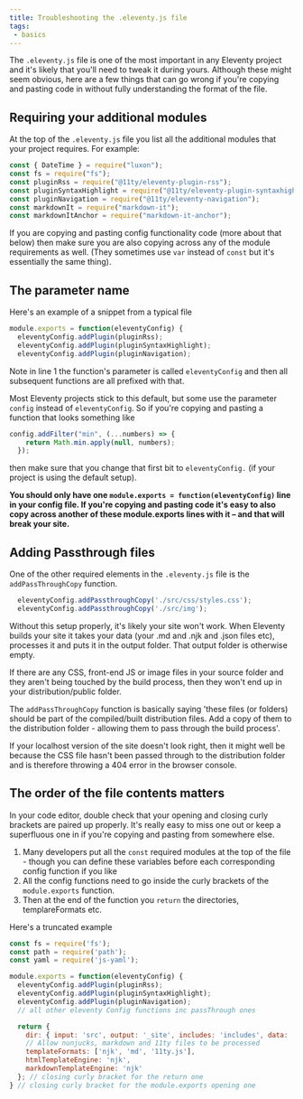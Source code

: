 ```yaml
---
title: Troubleshooting the .eleventy.js file
tags: 
 - basics
---
```


The `.eleventy.js` file is one of the most important in any Eleventy project and it's likely that you'll need to tweak it during yours. Although these might seem obvious, here are a few things that can go wrong if you're copying and pasting code in without fully understanding the format of the file.

## Requiring your additional modules 

At the top of the `.eleventy.js` file you list all the additional modules that your project requires. For example:

```js
const { DateTime } = require("luxon");
const fs = require("fs");
const pluginRss = require("@11ty/eleventy-plugin-rss");
const pluginSyntaxHighlight = require("@11ty/eleventy-plugin-syntaxhighlight");
const pluginNavigation = require("@11ty/eleventy-navigation");
const markdownIt = require("markdown-it");
const markdownItAnchor = require("markdown-it-anchor");
```

If you are copying and pasting config functionality code (more about that below) then make sure you are also copying across any of the module requirements as well. (They sometimes use `var` instead of `const` but it's essentially the same thing).

## The parameter name

Here's an example of a snippet from a typical file
```js
module.exports = function(eleventyConfig) {
  eleventyConfig.addPlugin(pluginRss);
  eleventyConfig.addPlugin(pluginSyntaxHighlight);
  eleventyConfig.addPlugin(pluginNavigation);
```

Note in line 1 the function's parameter is called `eleventyConfig` and then all subsequent functions are all prefixed with that.

Most Eleventy projects stick to this default, but some use the parameter `config` instead of `eleventyConfig`. So if you're copying and pasting a function that looks something like

```js
config.addFilter("min", (...numbers) => {
    return Math.min.apply(null, numbers);
  });
```  

then make sure that you change that first bit to `eleventyConfig.` (if your project is using the default setup).

**You should only have one `module.exports = function(eleventyConfig)` line in your config file. If you're copying and pasting code it's easy to also copy across another of these module.exports lines with it – and that will break your site.**

## Adding Passthrough files
One of the other required elements in the `.eleventy.js` file is the `addPassThroughCopy` function.

```js
  eleventyConfig.addPassthroughCopy('./src/css/styles.css');
  eleventyConfig.addPassthroughCopy('./src/img');
 ``` 

Without this setup properly, it's likely your site won't work. When Eleventy builds your site it takes your data (your .md and .njk and .json files etc), processes it and puts it in the output folder. That output folder is otherwise empty.

If there are any CSS, front-end JS or image files in your source folder and they aren't being touched by the build process, then they won't end up in your distribution/public folder.

The `addPassThroughCopy` function is basically saying 'these files (or folders) should be part of the compiled/built distribution files. Add a copy of them to the distribution folder - allowing them to pass through the build process'.

If your localhost version of the site doesn't look right, then it might well be because the CSS file hasn't been passed through to the distribution folder and is therefore throwing a 404 error in the browser console.

## The order of the file contents matters

In your code editor, double check that your opening and closing curly brackets are paired up properly. It's really easy to miss one out or keep a superfluous one in if you're copying and pasting from somewhere else.

1. Many developers put all the `const` required modules at the top of the file - though you can define these variables before each corresponding config function if you like 
2. All the config functions need to go inside the curly brackets of the `module.exports` function.
3. Then at the end of the function you `return` the directories, templareFormats etc.

Here's a truncated example
```js
const fs = require('fs');
const path = require('path');
const yaml = require('js-yaml');

module.exports = function(eleventyConfig) {
  eleventyConfig.addPlugin(pluginRss);
  eleventyConfig.addPlugin(pluginSyntaxHighlight);
  eleventyConfig.addPlugin(pluginNavigation);
  // all other eleventy Config functions inc passThrough ones

  return {
    dir: { input: 'src', output: '_site', includes: 'includes', data: 'data' },
    // Allow nunjucks, markdown and 11ty files to be processed
    templateFormats: ['njk', 'md', '11ty.js'],
    htmlTemplateEngine: 'njk',
    markdownTemplateEngine: 'njk'
  }; // closing curly bracket for the return one
} // closing curly bracket for the module.exports opening one
```
